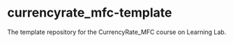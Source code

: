 # currencyrate_mfc-template
The template repository for the CurrencyRate_MFC course on Learning Lab.
